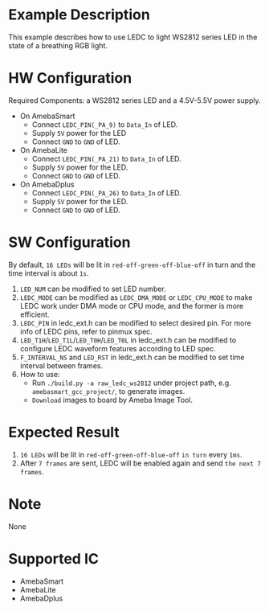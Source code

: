 # Example Description

This example describes how to use LEDC to light WS2812 series LED in the state of a breathing RGB light.

# HW Configuration

Required Components: a WS2812 series LED and a 4.5V-5.5V power supply.

* On AmebaSmart
	- Connect `LEDC_PIN(_PA_9)` to `Data_In` of LED.
	- Supply `5V` power for the LED
	- Connect `GND` to `GND` of LED.
* On AmebaLite
	- Connect `LEDC_PIN(_PA_21)` to `Data_In` of LED.
	- Supply `5V` power for the LED.
	- Connect `GND` to `GND` of LED.
* On AmebaDplus
	- Connect `LEDC_PIN(_PA_26)` to `Data_In` of LED.
	- Supply `5V` power for the LED.
	- Connect `GND` to `GND` of LED.

# SW Configuration

By default, `16 LEDs` will be lit in `red-off-green-off-blue-off` in turn and the time interval is about `1s`.

1. `LED_NUM` can be modified to set LED number.
2. `LEDC_MODE` can be modified as `LEDC_DMA_MODE` or `LEDC_CPU_MODE` to make LEDC work under DMA mode or CPU mode, and the former is more efficient.
3. `LEDC_PIN` in ledc_ext.h can be modified to select desired pin.
   For more info of LEDC pins, refer to pinmux spec.
4. `LED_T1H`/`LED_T1L`/`LED_T0H`/`LED_T0L` in ledc_ext.h can be modified to configure LEDC waveform features according to LED spec.
5. `F_INTERVAL_NS` and `LED_RST` in ledc_ext.h can be modified to set time interval between frames.
6. How to use:
    * Run `./build.py -a raw_ledc_ws2812` under project path, e.g. `amebasmart_gcc_project/`, to generate images.
    * `Download` images to board by Ameba Image Tool.

# Expected Result

1. `16 LEDs` will be lit in `red-off-green-off-blue-off` `in turn` every `1ms`.
2. After `7 frames` are sent, LEDC will be enabled again and send `the next 7 frames`.

# Note

None

# Supported IC

* AmebaSmart
* AmebaLite
* AmebaDplus
